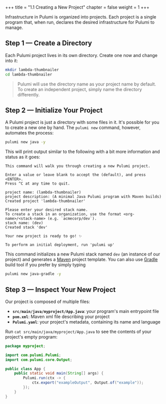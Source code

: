 +++
title = "1.1 Creating a New Project"
chapter = false
weight = 1
+++


Infrastructure in Pulumi is organized into projects. Each project is a single program that, when run, declares the desired infrastructure for Pulumi to manage.

## Step 1 &mdash; Create a Directory

Each Pulumi project lives in its own directory. Create one now and change into it:

```bash
mkdir lambda-thumbnailer
cd lambda-thumbnailer
```

> Pulumi will use the directory name as your project name by default. To create an independent project, simply name the directory differently.

## Step 2 &mdash; Initialize Your Project

A Pulumi project is just a directory with some files in it. It's possible for you to create a new one by hand. The `pulumi new` command, however, automates the process:

```bash
pulumi new java -y
```

This will print output similar to the following with a bit more information and status as it goes:

```
This command will walk you through creating a new Pulumi project.

Enter a value or leave blank to accept the (default), and press <ENTER>.
Press ^C at any time to quit.

project name: (lambda-thumbnailer)
project description: (A minimal Java Pulumi program with Maven builds)
Created project 'lambda-thumbnailer'

Please enter your desired stack name.
To create a stack in an organization, use the format <org-name>/<stack-name> (e.g. `acmecorp/dev`).
stack name: (dev)
Created stack 'dev'

Your new project is ready to go! ✨

To perform an initial deployment, run 'pulumi up'
```

This command initializes a new Pulumi stack named `dev` (an instance of our project) and generates a [Maven](https://maven.apache.org/) project template. 
You can also use [Gradle](https://gradle.org/) build tool if you prefer by simply typing
```bash
pulumi new java-gradle -y
```

## Step 3 &mdash; Inspect Your New Project

Our project is composed of multiple files:

* **`src/main/java/myproject/App.java`**: your program's main entrypoint file
* **`pom.xml`**: Maven xml file describing your project
* **`Pulumi.yaml`**: your project's metadata, containing its name and language

Run `cat src/main/java/myproject/App.java` to see the contents of your project's empty program:

```java
package myproject;

import com.pulumi.Pulumi;
import com.pulumi.core.Output;

public class App {
    public static void main(String[] args) {
        Pulumi.run(ctx -> {
            ctx.export("exampleOutput", Output.of("example"));
        });
    }
}
```